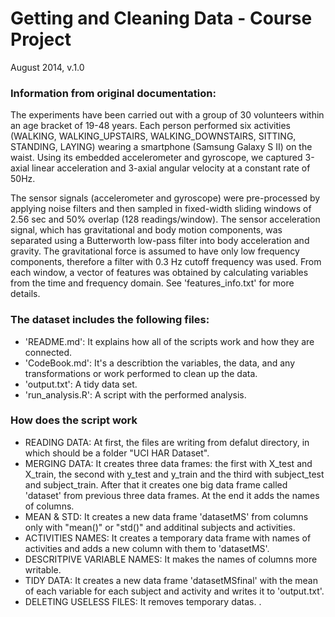 Getting and Cleaning Data - Course Project
=== 
August 2014, v.1.0


### Information from original documentation:
The experiments have been carried out with a group of 30 volunteers within an age bracket of 19-48 years. 
Each person performed six activities (WALKING, WALKING_UPSTAIRS, WALKING_DOWNSTAIRS, SITTING, STANDING, LAYING) wearing a smartphone (Samsung Galaxy S II) on the waist. 
Using its embedded accelerometer and gyroscope, we captured 3-axial linear acceleration and 3-axial angular velocity at a constant rate of 50Hz. 

The sensor signals (accelerometer and gyroscope) were pre-processed by applying noise filters and then sampled in fixed-width sliding windows of 2.56 sec and 50% overlap (128 readings/window). 
The sensor acceleration signal, which has gravitational and body motion components, was separated using a Butterworth low-pass filter into body acceleration and gravity. 
The gravitational force is assumed to have only low frequency components, therefore a filter with 0.3 Hz cutoff frequency was used. 
From each window, a vector of features was obtained by calculating variables from the time and frequency domain. See 'features_info.txt' for more details. 


### The dataset includes the following files:
* 'README.md':  It explains how all of the scripts work and how they are connected. 
* 'CodeBook.md': It's a describtion the variables, the data, and any transformations or work performed to clean up the data. 
* 'output.txt': A tidy data set.
* 'run_analysis.R': A script with the performed analysis.


### How does the script work
* READING DATA: At first, the files are writing from defalut directory, in which should be a folder "UCI HAR Dataset".
* MERGING DATA: It creates three data frames: the first with X_test and X_train, the second with y_test and y_train and the third with subject_test and subject_train. After that it creates one big data frame called 'dataset' from previous three data frames. At the end it adds the names of columns.
* MEAN & STD: It creates a new data frame 'datasetMS' from columns only with "mean()" or "std()" and additinal subjects and activities.
* ACTIVITIES NAMES: It creates a temporary data frame with names of activities and adds a new column with them to 'datasetMS'.
* DESCRITPIVE VARIABLE NAMES: It makes the names of columns more writable. 
* TIDY DATA: It creates a new data frame 'datasetMSfinal' with the mean of each variable for each subject and activity and writes it to 'output.txt'.
* DELETING USELESS FILES: It removes temporary datas.
.
